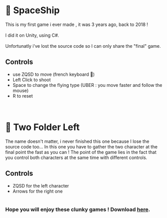 # 🚀 SpaceShip
This is my first game i ever made , it was 3 years ago, back to 2018 !<br><br>
I did it on Unity, using C#. <br><br>
Unfortunatly i've lost the source code so I can only share the "final" game.<br>


## Controls
- use ZQSD to move (french keyboard 🐸)<br>
- Left Click to shoot<br>
- Space to change the flying type (UBER : you move faster and follow the mouse)<br>
- R to reset<br><br><br>

# 📁 Two Folder Left
The name doesn't matter, i never finished this one because I lose the source code too...
In this one you have to gather the two character at the final point the fast as you can ! 
The point of the game lies in the fact that you control both characters at the same time with different controls.


## Controls
- ZQSD for the left character
- Arrows for the right one
<br><br>

### Hope you will enjoy these clunky games ! Download <a href="https://drive.google.com/drive/folders/1-BWC1fxzCfjIEEuqewh4eMB7C_CuSh-8?usp=sharing">here</a>.
